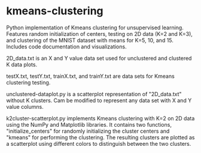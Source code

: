 # kmeans-clustering
Python implementation of Kmeans clustering for unsupervised learning. Features random initialization of centers, testing on 2D data (K=2 and K=3), and clustering of the MNIST dataset with means for K=5, 10, and 15. Includes code documentation and visualizations.

2D_data.txt is an X and Y value data set used for unclustered and clustered K data plots.

testX.txt, testY.txt, trainX.txt, and trainY.txt are data sets for Kmeans clustering testing.

unclustered-dataplot.py is a scatterplot representation of "2D_data.txt" without K clusters. Cam be modified to represent any data set with X and Y value columns.

k2cluster-scatterplot.py implements Kmeans clustering with K=2 on 2D data using the NumPy and Matplotlib libraries. It contains two functions, "initialize_centers" for randomly initializing the cluster centers and "kmeans" for performing the clustering. The resulting clusters are plotted as a scatterplot using different colors to distinguish between the two clusters.
